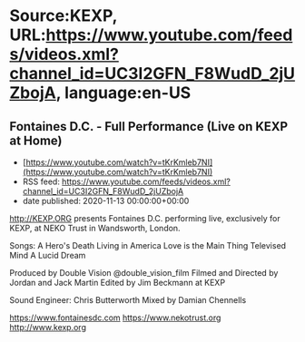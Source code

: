 # Source:KEXP, URL:https://www.youtube.com/feeds/videos.xml?channel_id=UC3I2GFN_F8WudD_2jUZbojA, language:en-US

## Fontaines D.C. - Full Performance (Live on KEXP at Home)
 - [https://www.youtube.com/watch?v=tKrKmleb7NI](https://www.youtube.com/watch?v=tKrKmleb7NI)
 - RSS feed: https://www.youtube.com/feeds/videos.xml?channel_id=UC3I2GFN_F8WudD_2jUZbojA
 - date published: 2020-11-13 00:00:00+00:00

http://KEXP.ORG presents Fontaines D.C. performing live, exclusively for KEXP, at NEKO Trust in Wandsworth,  London.

Songs:
A Hero's Death
Living in America
Love is the Main Thing
Televised Mind
A Lucid Dream

Produced by Double Vision @double_vision_film
Filmed and Directed by Jordan and Jack Martin
Edited by Jim Beckmann at KEXP

Sound Engineer: Chris Butterworth
Mixed by Damian Chennells

https://www.fontainesdc.com
https://www.nekotrust.org
http://www.kexp.org

